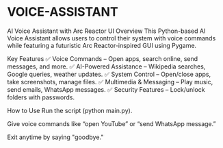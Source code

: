 # VOICE-ASSISTANT
AI Voice Assistant with Arc Reactor UI
Overview
This Python-based AI Voice Assistant allows users to control their system with voice commands while featuring a futuristic Arc Reactor-inspired GUI using Pygame.

Key Features
✅ Voice Commands – Open apps, search online, send messages, and more.
✅ AI-Powered Assistance – Wikipedia searches, Google queries, weather updates.
✅ System Control – Open/close apps, take screenshots, manage files.
✅ Multimedia & Messaging – Play music, send emails, WhatsApp messages.
✅ Security Features – Lock/unlock folders with passwords.

How to Use
Run the script (python main.py).

Give voice commands like “open YouTube” or “send WhatsApp message.”

Exit anytime by saying "goodbye."
